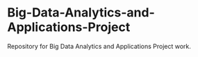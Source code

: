 # Big-Data-Analytics-and-Applications-Project
Repository for Big Data Analytics and Applications Project work.
